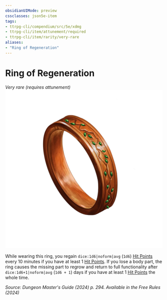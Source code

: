 ```yaml
---
obsidianUIMode: preview
cssclasses: json5e-item
tags:
- ttrpg-cli/compendium/src/5e/xdmg
- ttrpg-cli/item/attunement/required
- ttrpg-cli/item/rarity/very-rare
aliases: 
- "Ring of Regeneration"
---
```

# Ring of Regeneration
*Very rare (requires attunement)*  
![](3-Compendium/items/img/ring-of-regeneration.webp#right)


While wearing this ring, you regain `dice:1d6|noform|avg` (`1d6`) [Hit Points](3-Compendium/rules/variant-rules/hit-points-xphb.md) every 10 minutes if you have at least 1 [Hit Points](3-Compendium/rules/variant-rules/hit-points-xphb.md). If you lose a body part, the ring causes the missing part to regrow and return to full functionality after `dice:1d6+1|noform|avg` (`1d6 + 1`) days if you have at least 1 [Hit Points](3-Compendium/rules/variant-rules/hit-points-xphb.md) the whole time.

*Source: Dungeon Master's Guide (2024) p. 294. Available in the Free Rules (2024)*